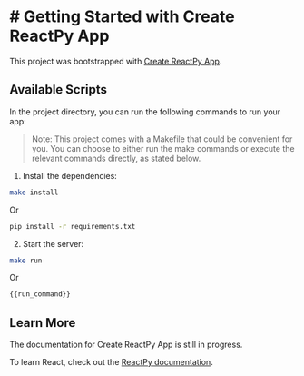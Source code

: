 # # Getting Started with Create ReactPy App

This project was bootstrapped with [Create ReactPy App](https://github.com/MinuraPunchihewa/create-reactpy-app).

## Available Scripts

In the project directory, you can run the following commands to run your app:

> Note: This project comes with a Makefile that could be convenient for you. You can choose to either run the make commands or execute the relevant commands directly, as stated below. 

1. Install the dependencies:

```bash
make install
```

Or

```bash
pip install -r requirements.txt
```

2. Start the server:

```bash
make run
```

Or

```bash
{{run_command}}
```

## Learn More

The documentation for Create ReactPy App is still in progress.

To learn React, check out the [ReactPy documentation](https://reactpy.dev/docs/index.html).